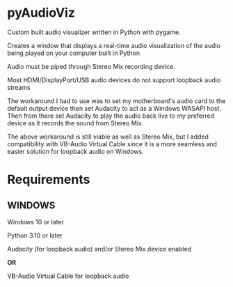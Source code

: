 # pyAudioViz
Custom built audio visualizer written in Python with pygame.

Creates a window that displays a real-time audio visualization of the audio being played on your computer built in Python

Audio must be piped through Stereo Mix recording device.

Most HDMI/DisplayPort/USB audio devices do not support loopback audio streams

The workaround I had to use was to set my motherboard's audio card to the default output device then set Audacity to 
act as a Windows WASAPI host. Then from there set Audacity to play the audio back live to my preferred device as it
records the sound from Stereo Mix.

The above workaround is still viable as well as Stereo Mix, but I added compatibility with VB-Audio Virtual Cable since
it is a more seamless and easier solution for loopback audio on Windows.

# Requirements
**WINDOWS**
---
Windows 10 or later

Python 3.10 or later

Audacity (for loopback audio) and/or Stereo Mix device enabled

**OR**

VB-Audio Virtual Cable for loopback audio